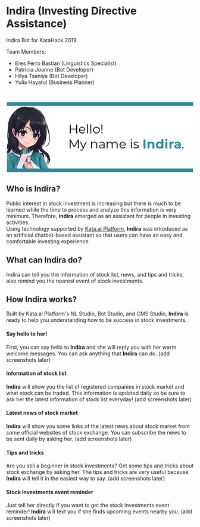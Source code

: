# Indira (Investing Directive Assistance)

Indira Bot for KataHack 2019.

Team Members:
- Eres Ferro Bastian (Linguistics Specialist)
- Patricia Joanne (Bot Developer)
- Hilya Tsaniya (Bot Developer)
- Yulia Hayatul (Business Planner)

</br>
<p align="center">
  <img src="https://github.com/realicejoanne/indira-dev/blob/master/IndiraIntro.jpg">
</p>

## Who is Indira?
Public interest in stock investment is increasing but there is much to be learned while the time to process and analyze this information is very minimum. Therefore, **Indira** emerged as an assistant for people in investing activities.\
Using technology supported by [Kata.ai Platform](https://platform.kata.ai), **Indira** was introduced as an artificial chatbot-based assistant so that users can have an easy and comfortable investing experience.

## What can Indira do?
Indira can tell you the information of stock list, news, and tips and tricks, also remind you the nearest event of stock investments.

## How Indira works?
Built by Kata.ai Platform's NL Studio, Bot Studio, and CMS Studio, **Indira** is ready to help you understanding how to be success in stock investments.

#### Say hello to her!
First, you can say hello to **Indira** and she will reply you with her warm welcome messages. You can ask anything that **Indira** can do. (add screenshots later)

#### Information of stock list
**Indira** will show you the list of registered companies in stock market and what stock can be traded. This information is updated daily so be sure to ask her the latest information of stock list everyday! (add screenshots later)

#### Latest news of stock market
**Indira** will show you some links of the latest news about stock market from some official websites of stock exchange. You can subscribe the news to be sent daily by asking her. (add screenshots later)

#### Tips and tricks
Are you still a beginner in stock investments? Get some tips and tricks about stock exchange by asking her. The tips and tricks are very useful because **Indira** will tell it in the easiest way to say. (add screenshots later)

#### Stock investments event reminder
Just tell her directly if you want to get the stock investments event reminder! **Indira** will text you if she finds upcoming events nearby you. (add screenshots later)
